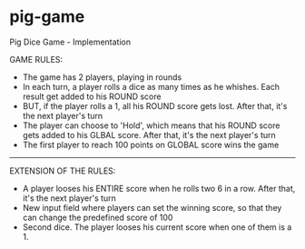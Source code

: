 # pig-game
Pig Dice Game - Implementation

GAME RULES:
- The game has 2 players, playing in rounds
- In each turn, a player rolls a dice as many times as he whishes. Each result get added to his ROUND score
- BUT, if the player rolls a 1, all his ROUND score gets lost. After that, it's the next player's turn
- The player can choose to 'Hold', which means that his ROUND score gets added to his GLBAL score. After that, it's the next player's turn
- The first player to reach 100 points on GLOBAL score wins the game

-----------
EXTENSION OF THE RULES:
- A player looses his ENTIRE score when he rolls two 6 in a row. After that, it's the next player's turn
- New input field where players can set the winning score, so that they can change the predefined score of 100
- Second dice. The player looses his current score when one of them is a 1.
